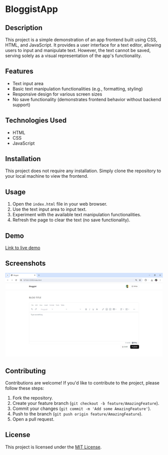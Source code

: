 # BloggistApp

## Description
This project is a simple demonstration of an app frontend built using CSS, HTML, and JavaScript. It provides a user interface for a text editor, allowing users to input and manipulate text. However, the text cannot be saved, serving solely as a visual representation of the app's functionality.

## Features
- Text input area
- Basic text manipulation functionalities (e.g., formatting, styling)
- Responsive design for various screen sizes
- No save functionality (demonstrates frontend behavior without backend support)

## Technologies Used
- HTML
- CSS
- JavaScript

## Installation
This project does not require any installation. Simply clone the repository to your local machine to view the frontend.

## Usage
1. Open the `index.html` file in your web browser.
2. Use the text input area to input text.
3. Experiment with the available text manipulation functionalities.
4. Refresh the page to clear the text (no save functionality).

## Demo
[Link to live demo](https://bloggist-three.vercel.app/)

## Screenshots
![Screenshot 1](images/screenshot.PNG)


## Contributing
Contributions are welcome! If you'd like to contribute to the project, please follow these steps:
1. Fork the repository.
2. Create your feature branch (`git checkout -b feature/AmazingFeature`).
3. Commit your changes (`git commit -m 'Add some AmazingFeature'`).
4. Push to the branch (`git push origin feature/AmazingFeature`).
5. Open a pull request.

## License
This project is licensed under the [MIT License](LICENSE).
